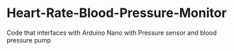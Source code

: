 # Heart-Rate-Blood-Pressure-Monitor
Code that interfaces with Arduino Nano with Pressure sensor and blood pressure pump 
